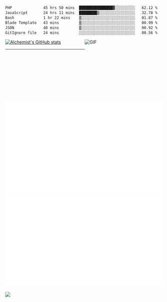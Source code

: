 <!--START_SECTION:waka-->

```text
PHP              45 hrs 50 mins  ███████████████▓░░░░░░░░░   62.12 %
JavaScript       24 hrs 11 mins  ████████▒░░░░░░░░░░░░░░░░   32.78 %
Bash             1 hr 22 mins    ▒░░░░░░░░░░░░░░░░░░░░░░░░   01.87 %
Blade Template   43 mins         ▒░░░░░░░░░░░░░░░░░░░░░░░░   00.99 %
JSON             40 mins         ▒░░░░░░░░░░░░░░░░░░░░░░░░   00.92 %
GitIgnore file   24 mins         ░░░░░░░░░░░░░░░░░░░░░░░░░   00.56 %
```

<!--END_SECTION:waka-->

[![Alchemist's GitHub stats](https://github-readme-stats.vercel.app/api?username=DrMaxis&show_icons=true&theme=outrun&count_private=true)](#)
<img align="right" alt="GIF" src="https://user-images.githubusercontent.com/5355808/139111924-210cc6fa-9fb1-4dac-929d-6324a5836a92.gif" width="250" height="200" />
<hr />

![](https://raw.githubusercontent.com/DrMaxis/github-stats-transparent/output/generated/overview.svg)
![](https://raw.githubusercontent.com/DrMaxis/github-stats-transparent/output/generated/languages.svg)

 
<a href="https://count.getloli.com/"><img src="https://count.getloli.com/get/@:maxis-the-alchemist?theme=rule34"></a>
<!-- https://count.getloli.com/get/@alchemist?theme=rule34 -->
<br>
